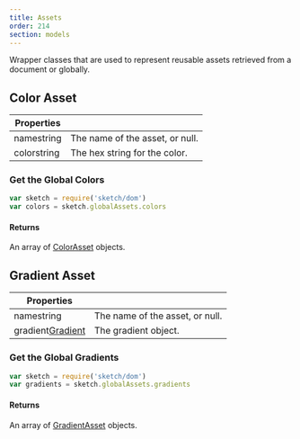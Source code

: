 ```yaml
---
title: Assets
order: 214
section: models
---
```


Wrapper classes that are used to represent reusable assets retrieved from a document or globally.

## Color Asset

| Properties                                |                                 |
| ----------------------------------------- | ------------------------------- |
| name<span class="arg-type">string</span>  | The name of the asset, or null. |
| color<span class="arg-type">string</span> | The hex string for the color.   |

### Get the Global Colors

```javascript
var sketch = require('sketch/dom')
var colors = sketch.globalAssets.colors
```

#### Returns

An array of [ColorAsset](#color-asset) objects.

## Gradient Asset

| Properties |  |
| --- | --- |
| name<span class="arg-type">string</span> | The name of the asset, or null. |
| gradient<span class="arg-type">[Gradient](#gradient)</span> | The gradient object. |

### Get the Global Gradients

```javascript
var sketch = require('sketch/dom')
var gradients = sketch.globalAssets.gradients
```

#### Returns

An array of [GradientAsset](#gradient-asset) objects.
